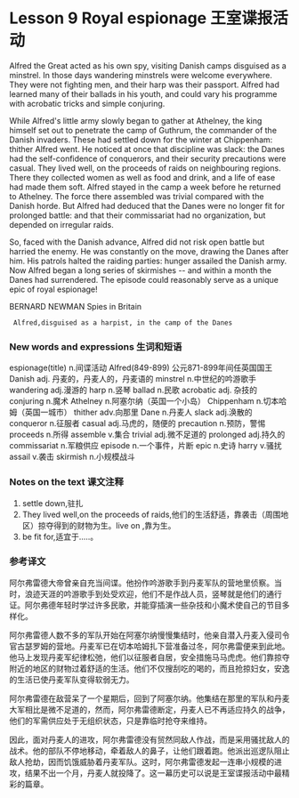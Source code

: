 # Lesson 9 Royal espionage 王室谍报活动
Alfred the Great acted as his own spy, visiting Danish camps disguised as a minstrel. In those days wandering minstrels were welcome everywhere. They were not fighting men, and their harp was their passport. Alfred had learned many of their ballads in his youth, and could vary his programme with acrobatic tricks and simple conjuring.

While Alfred's little army slowly began to gather at Athelney, the king himself set out to penetrate the camp of Guthrum, the commander of the Danish invaders. These had settled down for the winter at Chippenham: thither Alfred went. He noticed at once that discipline was slack: the Danes had the self-confidence of conquerors, and their security precautions were casual. They lived well, on the proceeds of raids on neighbouring regions. There they collected women as well as food and drink, and a life of ease had made them soft. Alfred stayed in the camp a week before he returned to Athelney. The force there assembled was trivial compared with the Danish horde. But Alfred had deduced that the Danes were no longer fit for prolonged battle: and that their commissariat had no organization, but depended on irregular raids.

So, faced with the Danish advance, Alfred did not risk open battle but harried the enemy. He was constantly on the move, drawing the Danes after him. His patrols halted the raiding parties: hunger assailed the Danish army. Now Alfred began a long series of skirmishes -- and within a month the Danes had surrendered. The episode could reasonably serve as a unique epic of royal espionage!

BERNARD NEWMAN Spies in Britain
	
	
	 Alfred,disguised as a harpist, in the camp of the Danes

### New words and expressions 生词和短语

espionage(title) n.间谍活动
	Alfred(849-899) 公元871-899年间任英国国王
	Danish adj. 丹麦的，丹麦人的，丹麦语的
	minstrel n.中世纪的吟游歌手
	wandering adj.漫游的
	harp n.竖琴
	ballad n.民歌
	acrobatic adj. 杂技的
	conjuring n.魔术
	Athelney n.阿塞尔纳（英国一个小岛）
	Chippenham n.切本哈姆（英国一城市）
	thither adv.向那里
	Dane n.丹麦人
	slack adj.涣散的
	conqueror n.征服者
	casual adj.马虎的，随便的
	precaution n.预防，警惕
	proceeds n.所得
	assemble v.集合
	trivial adj.微不足道的
	prolonged adj.持久的
	commissariat n.军粮供应
	episode n.一个事件，片断
	epic n.史诗
	harry v.骚扰
	assail v.袭击
	skirmish n.小规模战斗

### Notes on the text 课文注释

1. settle down,驻扎
2. They lived well,on the proceeds of raids,他们的生活舒适，靠袭击（周围地区）掠夺得到的财物为生。live on ,靠为生。
3. be fit for,适宜于.....。

### 参考译文

阿尔弗雷德大帝曾亲自充当间谍。他扮作吟游歌手到丹麦军队的营地里侦察。当时，浪迹天涯的吟游歌手到处受欢迎，他们不是作战人员，竖琴就是他们的通行证。阿尔弗德年轻时学过许多民歌，并能穿插演一些杂技和小魔术使自己的节目多样化。

阿尔弗雷德人数不多的军队开始在阿塞尔纳慢慢集结时，他亲自潜入丹麦入侵司令官古瑟罗姆的营地。丹麦军已在切本哈姆扎下营准备过冬，阿尔弗雷便来到此地。他马上发现丹麦军纪律松弛，他们以征服者自居，安全措施马马虎虎。他们靠掠夺附近的地区的财物过着舒适的生活。他们不仅搜刮吃的喝的，而且抢掠妇女，安逸的生活已使丹麦军队变得软弱无力。

阿尔弗雷德在敌营呆了一个星期后，回到了阿塞尔纳。他集结在那里的军队和丹麦大军相比是微不足道的，然而，阿尔弗雷德断定，丹麦人已不再适应持久的战争，他们的军需供应处于无组织状态，只是靠临时抢夺来维持。

因此，面对丹麦人的进攻，阿尔弗雷德没有贸然同敌人作战，而是采用骚扰敌人的战术。他的部队不停地移动，牵着敌人的鼻子，让他们跟着跑。他派出巡逻队阻止敌人抢劫，因而饥饿威胁着丹麦军队。这时，阿尔弗雷德发起一连串小规模的进攻，结果不出一个月，丹麦人就投降了。这一幕历史可以说是王室谍报活动中最精彩的篇章。

